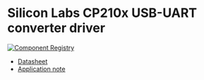 # Silicon Labs CP210x USB-UART converter driver

[![Component Registry](https://components.espressif.com/components/espressif/usb_host_cp210x_vcp/badge.svg)](https://components.espressif.com/components/espressif/usb_host_cp210x_vcp)

* [Datasheet](https://www.silabs.com/documents/public/data-sheets/CP2102-9.pdf)
* [Application note](https://www.silabs.com/documents/public/application-notes/an197.pdf)
